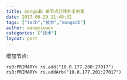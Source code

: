 ```yaml
---
title: mongodb 单节点迁移到复制集
date: 2017-06-29 11:40:32
tags: ["tech","技术","mongodb"]
author: wangxiuwen
categories: ["技术"]
layout: post
---
```


增加节点:

	rs0:PRIMARY> rs.add("10.0.177.200:27017") 
	rs0:PRIMARY> rs.addArb("10.0.177.201:27017")
